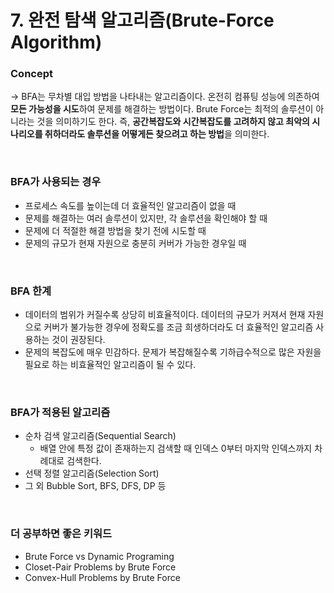 # 7. 완전 탐색 알고리즘(Brute-Force Algorithm)

### Concept

→ BFA는 무차별 대입 방법을 나타내는 알고리즘이다. 온전히 컴퓨팅 성능에 의존하여 **모든 가능성을 시도**하여 문제를 해결하는 방법이다. Brute Force는 최적의 솔루션이 아니라는 것을 의미하기도 한다. 즉, **공간복잡도와 시간복잡도를 고려하지 않고 최악의 시나리오를 취하더라도 솔루션을 어떻게든 찾으려고 하는 방법**을 의미한다.

<br>

### BFA가 사용되는 경우

- 프로세스 속도를 높이는데 더 효율적인 알고리즘이 없을 때
- 문제를 해결하는 여러 솔루션이 있지만, 각 솔루션을 확인해야 할 때
- 문제에 더 적절한 해결 방법을 찾기 전에 시도할 때
- 문제의 규모가 현재 자원으로 충분히 커버가 가능한 경우일 때

<br>

### BFA 한계

- 데이터의 범위가 커질수록 상당히 비효율적이다. 데이터의 규모가 커져서 현재 자원으로 커버가 불가능한 경우에 정확도를 조금 희생하더라도 더 효율적인 알고리즘 사용하는 것이 권장된다.
- 문제의 복잡도에 매우 민감하다. 문제가 복잡해질수록 기하급수적으로 많은 자원을 필요로 하는 비효율적인 알고리즘이 될 수 있다.

<br>

### BFA가 적용된 알고리즘

- 순차 검색 알고리즘(Sequential Search)
    - 배열 안에 특정 값이 존재하는지 검색할 때 인덱스 0부터 마지막 인덱스까지 차례대로 검색한다.
- 선택 정렬 알고리즘(Selection Sort)
- 그 외 Bubble Sort, BFS, DFS, DP 등

<br>

### 더 공부하면 좋은 키워드

- Brute Force vs Dynamic Programing
- Closet-Pair Problems by Brute Force
- Convex-Hull Problems by Brute Force